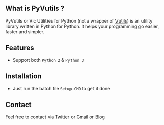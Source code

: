 ## What is PyVutils ?

PyVutils or Vic Utilities for Python (not a wrapper of [Vutils](https://github.com/vic4key/Vutils.git)) is an utility library written in Python for Python. It helps your programming go easier, faster and simpler.

## Features

* Support both `Python 2` & `Python 3`

## Installation

* Just run the batch file `Setup.CMD` to get it done

## Contact
Feel free to contact via [Twitter](https://twitter.com/vic4key) or [Gmail](mailto:vic4key@gmail.com) or [Blog](https://vic.onl/)